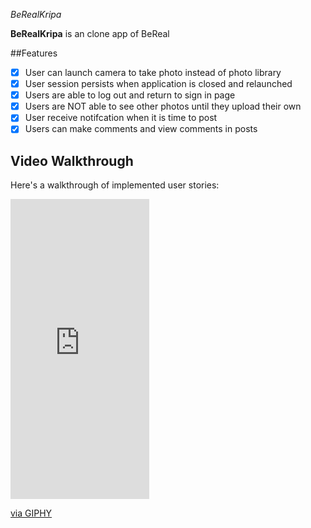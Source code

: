 *BeRealKripa*

**BeRealKripa** is an clone app of BeReal

##Features
- [X] User can launch camera to take photo instead of photo library
- [X] User session persists when application is closed and relaunched
- [X] Users are able to log out and return to sign in page
- [X] Users are NOT able to see other photos until they upload their own    
- [X] User receive notifcation when it is time to post
- [X] Users can make comments and view comments in posts

## Video Walkthrough

Here's a walkthrough of implemented user stories:

<iframe src="https://giphy.com/embed/Glh1xipT8MZMMT8UfY" width="222" height="480" frameBorder="0" class="giphy-embed" allowFullScreen></iframe><p><a href="https://giphy.com/gifs/Glh1xipT8MZMMT8UfY">via GIPHY</a></p>

